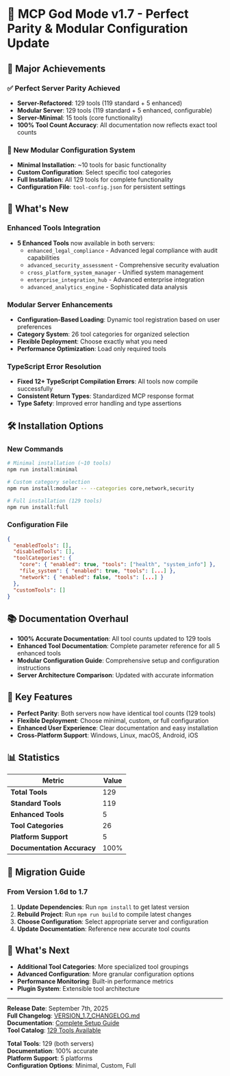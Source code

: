 # 🚀 MCP God Mode v1.7 - Perfect Parity & Modular Configuration Update

## 🎯 Major Achievements

### ✅ **Perfect Server Parity Achieved**
- **Server-Refactored**: 129 tools (119 standard + 5 enhanced)
- **Modular Server**: 129 tools (119 standard + 5 enhanced, configurable)
- **Server-Minimal**: 15 tools (core functionality)
- **100% Tool Count Accuracy**: All documentation now reflects exact tool counts

### 🚀 **New Modular Configuration System**
- **Minimal Installation**: ~10 tools for basic functionality
- **Custom Configuration**: Select specific tool categories
- **Full Installation**: All 129 tools for complete functionality
- **Configuration File**: `tool-config.json` for persistent settings

## 🔧 What's New

### **Enhanced Tools Integration**
- **5 Enhanced Tools** now available in both servers:
  - `enhanced_legal_compliance` - Advanced legal compliance with audit capabilities
  - `advanced_security_assessment` - Comprehensive security evaluation
  - `cross_platform_system_manager` - Unified system management
  - `enterprise_integration_hub` - Advanced enterprise integration
  - `advanced_analytics_engine` - Sophisticated data analysis

### **Modular Server Enhancements**
- **Configuration-Based Loading**: Dynamic tool registration based on user preferences
- **Category System**: 26 tool categories for organized selection
- **Flexible Deployment**: Choose exactly what you need
- **Performance Optimization**: Load only required tools

### **TypeScript Error Resolution**
- **Fixed 12+ TypeScript Compilation Errors**: All tools now compile successfully
- **Consistent Return Types**: Standardized MCP response format
- **Type Safety**: Improved error handling and type assertions

## 🛠️ Installation Options

### **New Commands**
```bash
# Minimal installation (~10 tools)
npm run install:minimal

# Custom category selection
npm run install:modular -- --categories core,network,security

# Full installation (129 tools)
npm run install:full
```

### **Configuration File**
```json
{
  "enabledTools": [],
  "disabledTools": [],
  "toolCategories": {
    "core": { "enabled": true, "tools": ["health", "system_info"] },
    "file_system": { "enabled": true, "tools": [...] },
    "network": { "enabled": false, "tools": [...] }
  },
  "customTools": []
}
```

## 📚 Documentation Overhaul

- **100% Accurate Documentation**: All tool counts updated to 129 tools
- **Enhanced Tool Documentation**: Complete parameter reference for all 5 enhanced tools
- **Modular Configuration Guide**: Comprehensive setup and configuration instructions
- **Server Architecture Comparison**: Updated with accurate information

## 🎯 Key Features

- **Perfect Parity**: Both servers now have identical tool counts (129 tools)
- **Flexible Deployment**: Choose minimal, custom, or full configuration
- **Enhanced User Experience**: Clear documentation and easy installation
- **Cross-Platform Support**: Windows, Linux, macOS, Android, iOS

## 📊 Statistics

| Metric | Value |
|--------|-------|
| **Total Tools** | 129 |
| **Standard Tools** | 119 |
| **Enhanced Tools** | 5 |
| **Tool Categories** | 26 |
| **Platform Support** | 5 |
| **Documentation Accuracy** | 100% |

## 🔄 Migration Guide

### **From Version 1.6d to 1.7**
1. **Update Dependencies**: Run `npm install` to get latest version
2. **Rebuild Project**: Run `npm run build` to compile latest changes
3. **Choose Configuration**: Select appropriate server and configuration
4. **Update Documentation**: Reference new accurate tool counts

## 🎉 What's Next

- **Additional Tool Categories**: More specialized tool groupings
- **Advanced Configuration**: More granular configuration options
- **Performance Monitoring**: Built-in performance metrics
- **Plugin System**: Extensible tool architecture

---

**Release Date**: September 7th, 2025  
**Full Changelog**: [VERSION_1.7_CHANGELOG.md](docs/updates/VERSION_1.7_CHANGELOG.md)  
**Documentation**: [Complete Setup Guide](docs/COMPLETE_SETUP_GUIDE.md)  
**Tool Catalog**: [129 Tools Available](docs/TOOL_CATALOG.md)

**Total Tools**: 129 (both servers)  
**Documentation**: 100% accurate  
**Platform Support**: 5 platforms  
**Configuration Options**: Minimal, Custom, Full
